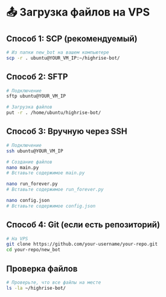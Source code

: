 # 📤 Загрузка файлов на VPS

## Способ 1: SCP (рекомендуемый)

```bash
# Из папки new_bot на вашем компьютере
scp -r . ubuntu@YOUR_VM_IP:~/highrise-bot/
```

## Способ 2: SFTP

```bash
# Подключение
sftp ubuntu@YOUR_VM_IP

# Загрузка файлов
put -r . /home/ubuntu/highrise-bot/
```

## Способ 3: Вручную через SSH

```bash
# Подключение
ssh ubuntu@YOUR_VM_IP

# Создание файлов
nano main.py
# Вставьте содержимое main.py

nano run_forever.py
# Вставьте содержимое run_forever.py

nano config.json
# Вставьте содержимое config.json
```

## Способ 4: Git (если есть репозиторий)

```bash
# На VPS
git clone https://github.com/your-username/your-repo.git
cd your-repo/new_bot
```

## Проверка файлов

```bash
# Проверьте, что все файлы на месте
ls -la ~/highrise-bot/
``` 